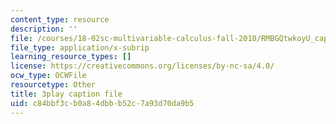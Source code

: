 ```yaml
---
content_type: resource
description: ''
file: /courses/18-02sc-multivariable-calculus-fall-2010/RMBGQtwkoyU_captions.vtt
file_type: application/x-subrip
learning_resource_types: []
license: https://creativecommons.org/licenses/by-nc-sa/4.0/
ocw_type: OCWFile
resourcetype: Other
title: 3play caption file
uid: c84bbf3c-b0a8-4dbb-b52c-7a93d70da9b5
---
```

